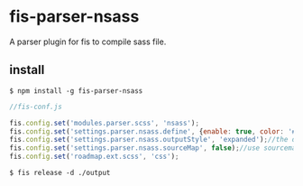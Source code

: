 # fis-parser-nsass
A parser plugin for fis to compile sass file.

## install

    $ npm install -g fis-parser-nsass

```javascript
//fis-conf.js

fis.config.set('modules.parser.scss', 'nsass');
fis.config.set('settings.parser.nsass.define', {enable: true, color: '#000'});//you can add your settings
fis.config.set('settings.parser.nsass.outputStyle', 'expanded');//the default is expanded
fis.config.set('settings.parser.nsass.sourceMap', false);//use sourcemap or not, default is true
fis.config.set('roadmap.ext.scss', 'css');

```
    $ fis release -d ./output

